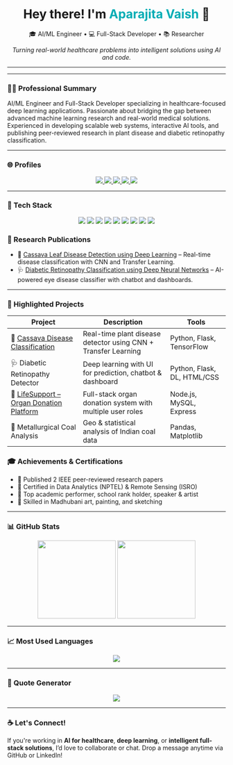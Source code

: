 <!-- Header -->
<h1 align="center">
  Hey there! I'm <span style="color:#00ADB5;">Aparajita Vaish</span> 👋
</h1>

<p align="center">
  🎓 AI/ML Engineer • 💻 Full-Stack Developer • 📚 Researcher
</p>

<p align="center">
  <em>Turning real-world healthcare problems into intelligent solutions using AI and code.</em>
</p>

---
---

### 👩‍💼 Professional Summary

AI/ML Engineer and Full-Stack Developer specializing in healthcare-focused deep learning applications. Passionate about bridging the gap between advanced machine learning research and real-world medical solutions. Experienced in developing scalable web systems, interactive AI tools, and publishing peer-reviewed research in plant disease and diabetic retinopathy classification.

---

### 🌐 Profiles

<p align="center">
  <a href="https://aparajitavaish-portfolio.vercel.app/" target="_blank">
    <img src="https://img.shields.io/badge/Portfolio-000?style=for-the-badge&logo=vercel&logoColor=white" />
  </a>
  <a href="https://github.com/14Aparajita" target="_blank">
    <img src="https://img.shields.io/badge/GitHub-100000?style=for-the-badge&logo=github&logoColor=white" />
  </a>
  <a href="https://www.linkedin.com/in/aparajita-vaish-26610b2b0/" target="_blank">
    <img src="https://img.shields.io/badge/LinkedIn-0A66C2?style=for-the-badge&logo=linkedin&logoColor=white" />
  </a>
  <a href="https://orcid.org/0009-0003-7934-0349" target="_blank">
    <img src="https://img.shields.io/badge/ORCID-A6CE39?style=for-the-badge&logo=orcid&logoColor=white" />
  </a>
  <a href="https://ieeexplore.ieee.org/author/268009315483884" target="_blank">
    <img src="https://img.shields.io/badge/IEEE-Xplore-00629B?style=for-the-badge&logo=ieee&logoColor=white" />
  </a>
</p>

---

### 🧠 Tech Stack

<p align="center">
  <img src="https://img.shields.io/badge/Python-3776AB?style=for-the-badge&logo=python&logoColor=white"/>
  <img src="https://img.shields.io/badge/TensorFlow-FF6F00?style=for-the-badge&logo=tensorflow&logoColor=white"/>
  <img src="https://img.shields.io/badge/Flask-000000?style=for-the-badge&logo=flask&logoColor=white"/>
  <img src="https://img.shields.io/badge/JavaScript-F7DF1E?style=for-the-badge&logo=javascript&logoColor=black"/>
  <img src="https://img.shields.io/badge/Node.js-339933?style=for-the-badge&logo=nodedotjs&logoColor=white"/>
  <img src="https://img.shields.io/badge/React-20232A?style=for-the-badge&logo=react&logoColor=61DAFB"/>
  <img src="https://img.shields.io/badge/MySQL-00758F?style=for-the-badge&logo=mysql&logoColor=white"/>
  <img src="https://img.shields.io/badge/MongoDB-4EA94B?style=for-the-badge&logo=mongodb&logoColor=white"/>
  <img src="https://img.shields.io/badge/Heroku-430098?style=for-the-badge&logo=heroku&logoColor=white"/>
</p>




### 🧪 Research Publications

- 🧬 [Cassava Leaf Disease Detection using Deep Learning](https://ieeexplore.ieee.org/document/10984951) – Real-time disease classification with CNN and Transfer Learning.
- 🩺 [Diabetic Retinopathy Classification using Deep Neural Networks](https://ieeexplore.ieee.org/document/10985144) – AI-powered eye disease classifier with chatbot and dashboards.

---

### 🚀 Highlighted Projects

| Project | Description | Tools |
|--------|-------------|-------|
| 🌿 [Cassava Disease Classification](https://github.com/14Aparajita/casssava-disease-classification) | Real-time plant disease detector using CNN + Transfer Learning | Python, Flask, TensorFlow |
| 🩺 Diabetic Retinopathy Detector | Deep learning with UI for prediction, chatbot & dashboard | Python, Flask, DL, HTML/CSS |
| 💓 [LifeSupport – Organ Donation Platform](https://github.com/14Aparajita/Lifesupport) | Full-stack organ donation system with multiple user roles | Node.js, MySQL, Express |
| 🧪 Metallurgical Coal Analysis | Geo & statistical analysis of Indian coal data | Pandas, Matplotlib |

<!-----

### 🛠️ Tech Stack

- **Languages:** Python, C, SQL, JavaScript, HTML, CSS  
- **Frameworks:** Flask, Node.js, Express, MongoDB, MySQL  
- **ML/DL Tools:** TensorFlow, PyTorch, Keras, Scikit-learn  
- **Other Tools:** Git, VSCode, Postman, Vercel, Heroku  

--- -->

### 🎓 Achievements & Certifications

- 🧠 Published 2 IEEE peer-reviewed research papers  
- 📜 Certified in Data Analytics (NPTEL) & Remote Sensing (ISRO)  
- 🏅 Top academic performer, school rank holder, speaker & artist  
- 🎨 Skilled in Madhubani art, painting, and sketching  

---

### 📊 GitHub Stats

<p align="center">
  <img src="https://github-readme-stats.vercel.app/api?username=14Aparajita&show_icons=true&theme=radical" height="180px"/>
  <img src="https://streak-stats.demolab.com?user=14Aparajita&theme=radical&hide_border=true" height="180px"/>
</p>

---

### 📈 Most Used Languages

<p align="center">
  <img src="https://github-readme-stats.vercel.app/api/top-langs/?username=14Aparajita&layout=compact&theme=radical&langs_count=6" />
</p>

---

### 💬 Quote Generator

<p align="center">
  <img src="https://quotes-github-readme.vercel.app/api?type=horizontal&theme=radical" />
</p>

---

### ☕ Let's Connect!

If you're working in **AI for healthcare**, **deep learning**, or **intelligent full-stack solutions**, I’d love to collaborate or chat. Drop a message anytime via GitHub or LinkedIn!
